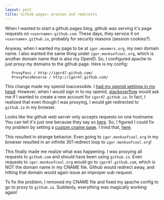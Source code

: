 ```yaml
---
layout: post
title: Github pages: proxies and redirects
---
```


When I wanted to start a github pages blog, github was serving it's page requests on `<username>.github.com`.
These days, they service it on `<username>.github.io`, probably for security reasons (session cookies?).

Anyway, when I wanted my page to be at `igor.moomers.org`, my own domain name.
I also wanted the same thing under `igor.monksofcool.org`, which is another domain name that is also my OpenID.
So, I configured apache to just proxy my domains to the github page.
Here is my config:

```
   ProxyPass / http://igor47.github.com/
   ProxyPassReverse / http://igor47.github.com/
```

This change made my openid inaccessible.
I [had my openid settings in my head](https://github.com/igor47/igor47.github.com/commit/1b7b28605aa5b74e7f150e1a1a5e67f93b8d6138).
However, when I would sign in to my openid, [stackoverflow](http://stackoverflow.com/) would ask me if I wanted to create a new account for `igor47.github.io`.
In fact, I realized that even though I was proxying, I would get redirected to `github.io` in my browser.

Looks like the github web server only accepts requests on one hostname.
You can tell it's just one because they say so [here](https://help.github.com/articles/my-custom-domain-isn-t-working#multiple-domains-in-cname-file).
So, I figured I could fix my problem by setting a [custom cname page](https://help.github.com/articles/setting-up-a-custom-domain-with-pages).
I tried that, [here](https://github.com/igor47/igor47.github.com/commit/2d3ce308de32dd734d35633f32442db6759cec68).

This resulted in strange behavior.
Even going to `igor.monksofcool.org` in my browser resulted in an infinite 301 redirect loop to `igor.monksofcool.org`!

This finally made me realize what was happening.
I was proxying all requests to `github.com` and should have been using `github.io`.
Even requests to `igor.monksofcool.org` would go to `igor47.github.com`, which is NOT the domain name in my CNAME file.
Github would redirect away, and hitting that domain would again issue an improper sub-request.

To fix the problem, I removed my CNAME file and fixed my apache config to go to proxy to `github.io`.
Suddenly, everything was magically working again!
